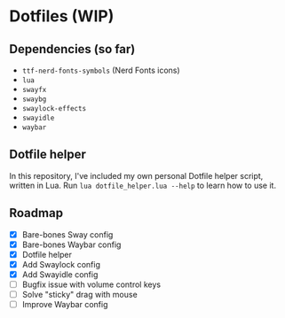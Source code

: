 # Dotfiles (WIP)

## Dependencies (so far)

- `ttf-nerd-fonts-symbols` (Nerd Fonts icons)
- `lua`
- `swayfx`
- `swaybg`
- `swaylock-effects`
- `swayidle`
- `waybar`

## Dotfile helper

In this repository, I've included my own personal Dotfile helper script, written in Lua.
Run `lua dotfile_helper.lua --help` to learn how to use it.

## Roadmap

- [x] Bare-bones Sway config
- [x] Bare-bones Waybar config
- [x] Dotfile helper
- [x] Add Swaylock config
- [x] Add Swayidle config
- [ ] Bugfix issue with volume control keys
- [ ] Solve "sticky" drag with mouse
- [ ] Improve Waybar config
